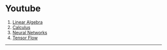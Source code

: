 # Youtube

1. [Linear Algebra](https://youtube.com/playlist?list=PLZHQObOWTQDPD3MizzM2xVFitgF8hE_ab&si=zb-bTFn33LJ0jNtC) 
2. [Calculus](https://youtube.com/playlist?list=PLZHQObOWTQDMsr9K-rj53DwVRMYO3t5Yr&si=UQtxNSUrcw9ztaea) 
3. [Neural Networks](https://youtube.com/playlist?list=PLZHQObOWTQDNU6R1_67000Dx_ZCJB-3pi&si=YTYj-SchkfdBbZ9X) 
4. [Tensor Flow](https://youtube.com/playlist?list=PLhhyoLH6IjfxVOdVC1P1L5z5azs0XjMsb&si=FkDYMkO9t993ECm9) 

---
